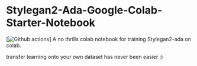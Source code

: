 # Stylegan2-Ada-Google-Colab-Starter-Notebook
[![Github actions](https://colab.research.google.com/github/Hephyrius/Stylegan2-Ada-Google-Colab-Starter-Notebook/blob/main/Stylegan2_Ada_Colab_Starter.ipynb)]
A no thrills colab notebook for training Stylegan2-ada on colab. 

transfer learning onto your own dataset has never been easier :)
